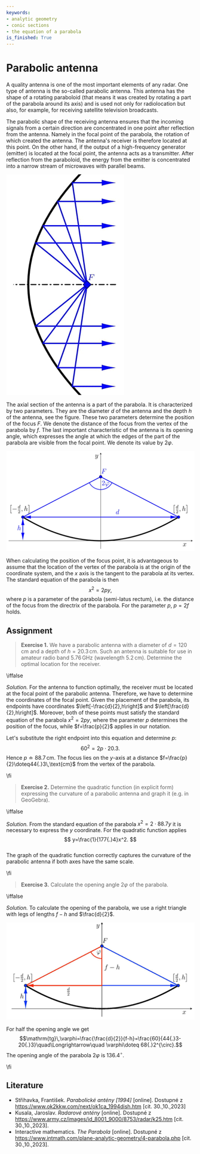 ```yaml
---
keywords:
- analytic geometry
- conic sections
- the equation of a parabola
is_finished: True
---
```


# Parabolic antenna

A quality antenna is one of the most important elements of any radar. 
One type of antenna is the so-called parabolic antenna. 
This antenna has the shape of a rotating paraboloid 
(that means it was created by rotating a part of the parabola around its axis) 
and is used not only for radiolocation but also, 
for example, for receiving satellite television broadcasts.

The parabolic shape of the receiving antenna ensures that the incoming signals from a certain direction are concentrated in one point after reflection from the antenna. Namely in the focal point of the parabola, the rotation of which created the antenna. The antenna's receiver is therefore located at this point. On the other hand, if the output of a high-frequency generator (emitter) is located at the focal point, the antenna acts as a transmitter. After reflection from the paraboloid, the energy from the emitter is concentrated into a narrow stream of microwaves with parallel beams.

![Section through a parabolic antenna](00024_1.jpg)

The axial section of the antenna is a part of the parabola. 
It is characterized by two parameters. They are the diameter $d$ of the antenna 
and the depth $h$ of the antenna, see the figure. 
These two parameters determine the position of the focus $F$. 
We denote the distance of the focus from the vertex of the parabola by $f$. 
The last important characteristic of the antenna is its opening angle, 
which expresses the angle at which the edges of the part of the parabola 
are visible from the focal point. We denote its value by $2\varphi$.

![Parabolic antenna model](00024_2.jpg)

When calculating the position of the focus point, it is advantageous to assume that
the location of the vertex of the parabola is at the origin of the coordinate system,
and the $x$ axis is the tangent to the parabola at its vertex. 
The standard equation of the parabola is then $$x^2=2py,$$ 
where $p$ is a parameter of the parabola (semi-latus rectum), i.e. the distance of the focus 
from the directrix of the parabola. For the parameter $p$, $p=2f$ holds.

## Assignment

> **Exercise 1.** We have a parabolic antenna with a diameter of $d=120\,\text{cm}$
> and a depth of $h=20{.}3\,\text{cm}$. 
> Such an antenna is suitable for use in amateur radio band $5{.}76\,\text{GHz}$ 
> (wavelength $5{.}2\,\text{cm}$). Determine the optimal location for the receiver.

\iffalse

*Solution.* For the antenna to function optimally, 
the receiver must be located at the focal point of the parabolic antenna. 
Therefore, we have to determine the coordinates of the focal point. 
Given the placement of the parabola, its endpoints have coordinates 
$\left[-\frac{d}{2},h\right]$ and $\left[\frac{d}{2},h\right]$. 
Moreover, both of these points must satisfy the standard equation of the parabola $x^2=2py,$ 
where the parameter $p$ determines the position of the focus, 
while $f=\frac{p}{2}$ applies in our notation.

Let's substitute the right endpoint into this equation and determine $p$:
$$
60^2=2p\cdot 20{.}3.
$$ 
Hence $p \doteq  88{.}7\,\text{cm}$. 
The focus lies on the $y$-axis at a distance $f=\frac{p}{2}\doteq44{.}3\,\text{cm}$ 
from the vertex of the parabola.

\fi

> **Exercise 2.** Determine the quadratic function (in explicit form)
> expressing the curvature of a parabolic antenna and graph it (e.g. in GeoGebra).

\iffalse

*Solution.* From the standard equation of the parabola $x^2=2\cdot 88{.}7 y$ 
it is necessary to express the $y$ coordinate. For the quadratic function applies 
$$
y=\frac{1}{177{.}4}x^2.
$$  
The graph of the quadratic function correctly captures the curvature 
of the parabolic antenna if both axes have the same scale.

\fi

> **Exercise 3.** Calculate the opening angle $2\varphi$  of the parabola.

\iffalse

*Solution.* To calculate the opening of the parabola, 
we use a right triangle with legs of lengths  $f-h$ and $\frac{d}{2}$. 

![Triangle for calculating the opening angle](00024_3.jpg)

For half the opening angle we get
$$\mathrm{tg}\,\varphi=\frac{\frac{d}{2}}{f-h}=\frac{60}{44{.}3-20{.}3}\quad\Longrightarrow\quad \varphi\doteq 68{.}2^{\circ}.$$
The opening angle of the parabola $2\varphi$ is $136{.}4^{\circ}$.

\fi

## Literature

* Střihavka, František. *Parabolické antény [1994]* [online]. Dostupné z https://www.ok2kkw.com/next/ok1ca_1994dish.htm [cit. 30.\,10.\,2023]
* Kusala, Jaroslav. *Radarové antény* [online]. Dostupné z https://www.army.cz/images/id_8001_9000/8753/radar/k25.htm [cit. 30.\,10.\,2023].
* Interactive mathematics. *The Parabola* [online]. Dostupné z https://www.intmath.com/plane-analytic-geometry/4-parabola.php [cit. 30.\,10.\,2023].
